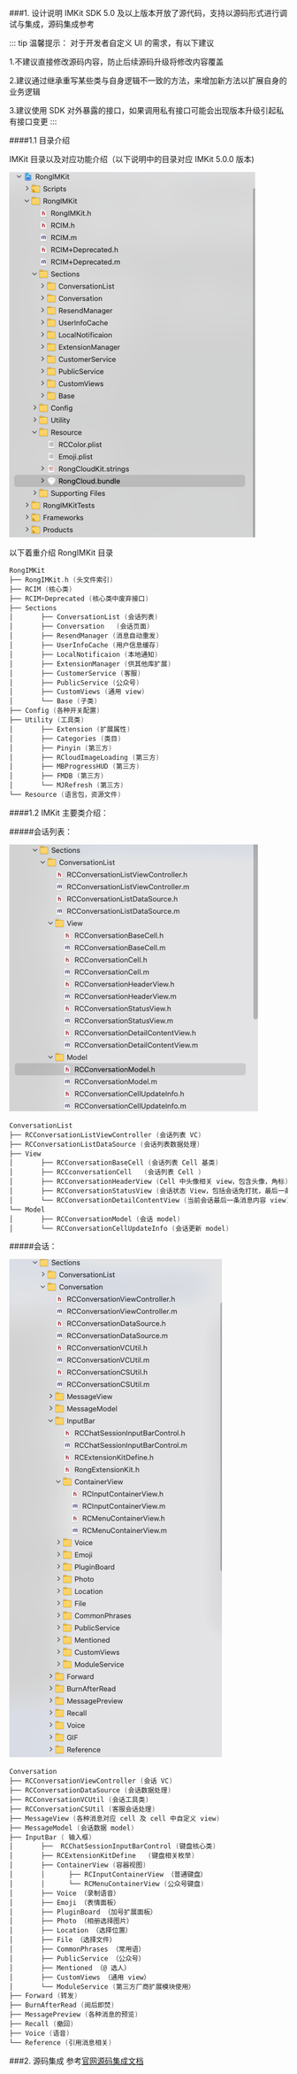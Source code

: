 

###1. 设计说明
IMKit SDK 5.0 及以上版本开放了源代码，支持以源码形式进行调试与集成，源码集成参考

::: tip 温馨提示：
对于开发者自定义 UI 的需求，有以下建议

1.不建议直接修改源码内容，防止后续源码升级将修改内容覆盖

2.建议通过继承重写某些类与自身逻辑不一致的方法，来增加新方法以扩展自身的业务逻辑

3.建议使用 SDK 对外暴露的接口，如果调用私有接口可能会出现版本升级引起私有接口变更
:::

####1.1 目录介绍

IMKit 目录以及对应功能介绍（以下说明中的目录对应 IMKit 5.0.0 版本)

![](./Images/kit_directory.png)

以下着重介绍 RongIMKit 目录

```objectivec
RongIMKit
├── RongIMKit.h (头文件索引)
├── RCIM (核心类)
├── RCIM+Deprecated (核心类中废弃接口)
├── Sections
│       ├── ConversationList (会话列表)
│       ├── Conversation   (会话页面)
│       ├── ResendManager (消息自动重发)
│       ├── UserInfoCache (用户信息缓存)
│       ├── LocalNotificaion (本地通知)
│       ├── ExtensionManager (供其他库扩展)
│       ├── CustomerService (客服)
│       ├── PublicService (公众号)
│       ├── CustomViews (通用 view)
│       └── Base (子类)
├── Config (各种开关配置)
├── Utility (工具类)
│       ├── Extension (扩展属性)
│       ├── Categories (类目)
│       ├── Pinyin (第三方)
│       ├── RCloudImageLoading (第三方)
│       ├── MBProgressHUD (第三方)
│       ├── FMDB (第三方)
│       └── MJRefresh (第三方)
└── Resource (语言包，资源文件)
```
####1.2 IMKit 主要类介绍：

#####会话列表：

![](./Images/chat_list.png) 

```objectivec
ConversationList
├── RCConversationListViewController (会话列表 VC)
├── RCConversationListDataSource (会话列表数据处理)
├── View
│       ├── RCConversationBaseCell (会话列表 Cell 基类)
│       ├── RCCconversationCell   (会话列表 Cell )
│       ├── RCConversationHeaderView (Cell 中头像相关 view，包含头像，角标)
│       ├── RCConversationStatusView (会话状态 View，包括会话免打扰，最后一条单聊消息阅读状态)
│       └── RCConversationDetailContentView (当前会话最后一条消息内容 view)
└── Model 
│       ├── RCConversationModel (会话 model)
│       └── RCConversationCellUpdateInfo (会话更新 model)
```

#####会话：

![](./Images/chat.png)

```objectivec
Conversation
├── RCConversationViewController (会话 VC)
├── RCConversationDataSource (会话数据处理)
├── RCConversationVCUtil (会话工具类)
├── RCConversationCSUtil (客服会话处理)
├── MessageView (各种消息对应 cell 及 cell 中自定义 view)
├── MessageModel (会话数据 model)
├── InputBar ( 输入框)
│       ├──  RCChatSessionInputBarControl (键盘核心类)
│       ├── RCExtensionKitDefine   (键盘相关枚举)
│       ├── ContainerView (容器视图)
│       │      ├── RCInputContainerView （普通键盘）
│       │      └── RCMenuContainerView (公众号键盘)
│       ├── Voice （录制语音）
│       ├── Emoji （表情面板）
│       ├── PluginBoard （加号扩展面板）
│       ├── Photo （相册选择图片）
│       ├── Location （选择位置）
│       ├── File （选择文件）
│       ├── CommonPhrases （常用语）
│       ├── PublicService （公众号）
│       ├── Mentioned （@ 选人）
│       ├── CustomViews （通用 view）
│       └── ModuleService (第三方厂商扩展模块使用）
├── Forward (转发)
├── BurnAfterRead (阅后即焚)
├── MessagePreview (各种消息的预览)
├── Recall (撤回)
├── Voice (语音)
└── Reference (引用消息相关)
```
###2. 源码集成
参考[官网源码集成文档](https://docs.rongcloud.cn/v4/5X/views/im/ui/guide/quick/include/ios.html#%20IMKit%20源码集成)